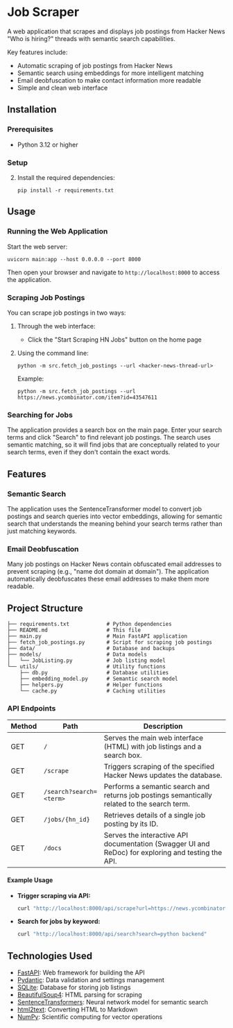 # Job Scraper

A web application that scrapes and displays job postings from Hacker News "Who is hiring?" threads with semantic search capabilities.


Key features include:
- Automatic scraping of job postings from Hacker News
- Semantic search using embeddings for more intelligent matching
- Email deobfuscation to make contact information more readable
- Simple and clean web interface

## Installation

### Prerequisites

- Python 3.12 or higher

### Setup

2. Install the required dependencies:
   ```
   pip install -r requirements.txt
   ```

## Usage

### Running the Web Application

Start the web server:
```
uvicorn main:app --host 0.0.0.0 --port 8000
```

Then open your browser and navigate to `http://localhost:8000` to access the application.

### Scraping Job Postings

You can scrape job postings in two ways:

1. Through the web interface:
   - Click the "Start Scraping HN Jobs" button on the home page

2. Using the command line:
   ```
   python -m src.fetch_job_postings --url <hacker-news-thread-url>
   ```
   
   Example:
   ```
   python -m src.fetch_job_postings --url https://news.ycombinator.com/item?id=43547611
   ```

### Searching for Jobs

The application provides a search box on the main page. Enter your search terms and click "Search" to find relevant job postings. 
The search uses semantic matching, so it will find jobs that are conceptually related to your search terms, even if they don't contain the exact words.

## Features

### Semantic Search

The application uses the SentenceTransformer model to convert job postings and search queries into vector embeddings, allowing for semantic search that understands the meaning behind your search terms rather than just matching keywords.

### Email Deobfuscation

Many job postings on Hacker News contain obfuscated email addresses to prevent scraping (e.g., "name dot domain at domain"). The application automatically deobfuscates these email addresses to make them more readable.


## Project Structure

```
├── requirements.txt            # Python dependencies
├── README.md                   # This file
├── main.py                     # Main FastAPI application
├── fetch_job_postings.py       # Script for scraping job postings
├── data/                       # Database and backups
├── models/                     # Data models
│   └── JobListing.py           # Job listing model
└── utils/                      # Utility functions
    ├── db.py                   # Database utilities
    ├── embedding_model.py      # Semantic search model
    ├── helpers.py              # Helper functions
    └── cache.py                # Caching utilities
```

### API Endpoints

| Method | Path                       | Description                                                                            |
| ------ |----------------------------|----------------------------------------------------------------------------------------|
| GET    | `/`                        | Serves the main web interface (HTML) with job listings and a search box.               |
| GET    | `/scrape` | Triggers scraping of the specified Hacker News updates the database.                   |
| GET    | `/search?search=<term>`    | Performs a semantic search and returns job postings semantically related to the search term. |
| GET    | `/jobs/{hn_id}`            | Retrieves details of a single job posting by its ID.                                   |
| GET    | `/docs`                    | Serves the interactive API documentation (Swagger UI and ReDoc) for exploring and testing the API. |


#### Example Usage
- **Trigger scraping via API:**
  ```bash
  curl "http://localhost:8000/api/scrape?url=https://news.ycombinator.com/item?id=43547611"
  ```
- **Search for jobs by keyword:**
  ```bash
  curl "http://localhost:8000/api/search?search=python backend"
  ```


## Technologies Used

- [FastAPI](https://fastapi.tiangolo.com/): Web framework for building the API
- [Pydantic](https://pydantic-docs.helpmanual.io/): Data validation and settings management
- [SQLite](https://www.sqlite.org/): Database for storing job listings
- [BeautifulSoup4](https://www.crummy.com/software/BeautifulSoup/): HTML parsing for scraping
- [SentenceTransformers](https://www.sbert.net/): Neural network model for semantic search
- [html2text](https://github.com/Alir3z4/html2text): Converting HTML to Markdown
- [NumPy](https://numpy.org/): Scientific computing for vector operations
